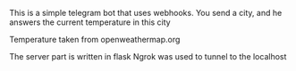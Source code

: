 This is a simple telegram bot that uses webhooks.
You send a city, and he answers the current temperature in this city

Temperature taken from openweathermap.org

The server part is written in flask
Ngrok was used to tunnel to the localhost